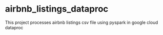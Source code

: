 # airbnb_listings_dataproc
This project processes airbnb listings csv file using pyspark in google cloud dataproc
